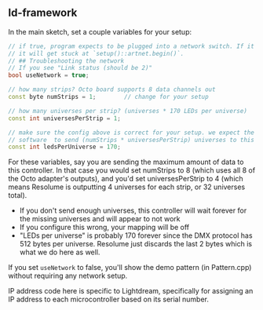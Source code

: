 ## ld-framework

In the main sketch, set a couple variables for your setup:

```cpp
// if true, program expects to be plugged into a network switch. If it's not,
// it will get stuck at `setup()::artnet.begin()`.
// ## Troubleshooting the network
// If you see "Link status (should be 2)" 
bool useNetwork = true;

// how many strips? Octo board supports 8 data channels out
const byte numStrips = 1;        // change for your setup

// how many universes per strip? (universes * 170 LEDs per universe)
const int universesPerStrip = 1;

// make sure the config above is correct for your setup. we expect the controlling 
// software  to send (numStrips * universesPerStrip) universes to this IP.
const int ledsPerUniverse = 170;
```

For these variables, say you are sending the maximum amount of data to this controller. In that case you would set numStrips to 8 (which uses all 8 of the Octo adapter's outputs), and you'd set universesPerStrip to 4 (which means Resolume is outputting 4 universes for each strip, or 32 universes total).
- If you don't send enough universes, this controller will wait forever for the missing universes and will appear to not work
- If you configure this wrong, your mapping will be off
- "LEDs per universe" is probably 170 forever since the DMX protocol has 512 bytes per universe. Resolume just discards the last 2 bytes which is what we do here as well.

If you set `useNetwork` to false, you'll show the demo pattern (in Pattern.cpp) without requiring any network setup.

IP address code here is specific to Lightdream, specifically for assigning an IP address to each microcontroller based on its serial number.

